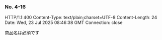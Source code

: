 ### No. 4-16

HTTP/1.1 400 
Content-Type: text/plain;charset=UTF-8
Content-Length: 24
Date: Wed, 23 Jul 2025 08:46:38 GMT
Connection: close

商品名は必須です